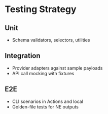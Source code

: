 # Testing Strategy

## Unit

- Schema validators, selectors, utilities

## Integration

- Provider adapters against sample payloads
- API call mocking with fixtures

## E2E

- CLI scenarios in Actions and local
- Golden-file tests for NE outputs
